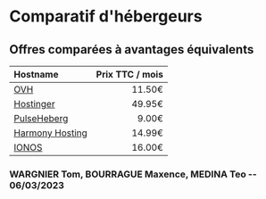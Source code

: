 # Comparatif d'hébergeurs
## Offres comparées à avantages équivalents

| Hostname | Prix TTC / mois |
|:---------|----------------:|
| [OVH](https://www.ovhcloud.com/fr/vps/) | 11.50€ |
| [Hostinger](https://www.hostinger.fr/vps) | 49.95€ |
| [PulseHeberg](https://pulseheberg.com/cloud/vps-linux) |  9.00€ |
| [Harmony Hosting](https://harmony.hosting/vps/ssd/) | 14.99€ |
| [IONOS](https://www.ionos.fr/serveurs/vps#packs) | 16.00€ |

### WARGNIER Tom, BOURRAGUE Maxence, MEDINA Teo -- 06/03/2023